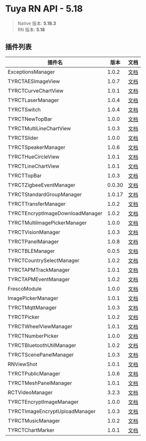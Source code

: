 # Tuya RN API - 5.18

> Native 版本: **5.18.3**  
> RN 版本: **5.18**  

## 插件列表

插件名|版本|文档  
-|-|-  
ExceptionsManager|1.0.2|[文档](172.16.246.13:3232/#/rndocs/plugins/ExceptionsManager/1.0.2/doc)  
TYRCTAESImageView|1.0.7|[文档](172.16.246.13:3232/#/rndocs/plugins/TYRCTAESImageView/1.0.7/doc)  
TYRCTCurveChartView|1.0.1|[文档](172.16.246.13:3232/#/rndocs/plugins/TYRCTCurveChartView/1.0.1/doc)  
TYRCTLaserManager|1.0.4|[文档](172.16.246.13:3232/#/rndocs/plugins/TYRCTLaserManager/1.0.4/doc)  
TYRCTSwitch|1.0.4|[文档](172.16.246.13:3232/#/rndocs/plugins/TYRCTSwitch/1.0.4/doc)  
TYRCTNewTopBar|1.0.0|[文档](172.16.246.13:3232/#/rndocs/plugins/TYRCTNewTopBar/1.0.0/doc)  
TYRCTMultiLineChartView|1.0.3|[文档](172.16.246.13:3232/#/rndocs/plugins/TYRCTMultiLineChartView/1.0.3/doc)  
TYRCTSlider|1.0.0|[文档](172.16.246.13:3232/#/rndocs/plugins/TYRCTSlider/1.0.0/doc)  
TYRCTSpeakerManager|1.0.6|[文档](172.16.246.13:3232/#/rndocs/plugins/TYRCTSpeakerManager/1.0.6/doc)  
TYRCTHueCircleView|1.0.1|[文档](172.16.246.13:3232/#/rndocs/plugins/TYRCTHueCircleView/1.0.1/doc)  
TYRCTLineChartView|1.0.1|[文档](172.16.246.13:3232/#/rndocs/plugins/TYRCTLineChartView/1.0.1/doc)  
TYRCTTopBar|1.0.3|[文档](172.16.246.13:3232/#/rndocs/plugins/TYRCTTopBar/1.0.3/doc)  
TYRCTZigbeeEventManager|0.0.30|[文档](172.16.246.13:3232/#/rndocs/plugins/TYRCTZigbeeEventManager/0.0.30/doc)  
TYRCTStandardGroupManager|1.0.17|[文档](172.16.246.13:3232/#/rndocs/plugins/TYRCTStandardGroupManager/1.0.17/doc)  
TYRCTTransferManager|1.0.2|[文档](172.16.246.13:3232/#/rndocs/plugins/TYRCTTransferManager/1.0.2/doc)  
TYRCTEncryptImageDownloadManager|1.0.2|[文档](172.16.246.13:3232/#/rndocs/plugins/TYRCTEncryptImageDownloadManager/1.0.2/doc)  
TYRCTMultiImagePickerManager|1.0.0|[文档](172.16.246.13:3232/#/rndocs/plugins/TYRCTMultiImagePickerManager/1.0.0/doc)  
TYRCTVisionManager|1.0.3|[文档](172.16.246.13:3232/#/rndocs/plugins/TYRCTVisionManager/1.0.3/doc)  
TYRCTPanelManager|1.0.8|[文档](172.16.246.13:3232/#/rndocs/plugins/TYRCTPanelManager/1.0.8/doc)  
TYRCTBLEManager|0.0.5|[文档](172.16.246.13:3232/#/rndocs/plugins/TYRCTBLEManager/0.0.5/doc)  
TYRCTCountrySelectManager|1.0.2|[文档](172.16.246.13:3232/#/rndocs/plugins/TYRCTCountrySelectManager/1.0.2/doc)  
TYRCTAPMTrackManager|1.0.1|[文档](172.16.246.13:3232/#/rndocs/plugins/TYRCTAPMTrackManager/1.0.1/doc)  
TYRCTAPMEventManager|1.0.2|[文档](172.16.246.13:3232/#/rndocs/plugins/TYRCTAPMEventManager/1.0.2/doc)  
FrescoModule|1.0.0|[文档](172.16.246.13:3232/#/rndocs/plugins/FrescoModule/1.0.0/doc)  
ImagePickerManager|1.0.1|[文档](172.16.246.13:3232/#/rndocs/plugins/ImagePickerManager/1.0.1/doc)  
TYRCTMqttManager|1.0.3|[文档](172.16.246.13:3232/#/rndocs/plugins/TYRCTMqttManager/1.0.3/doc)  
TYRCTPicker|1.0.2|[文档](172.16.246.13:3232/#/rndocs/plugins/TYRCTPicker/1.0.2/doc)  
TYRCTWheelViewManager|1.0.1|[文档](172.16.246.13:3232/#/rndocs/plugins/TYRCTWheelViewManager/1.0.1/doc)  
TYRCTNumberPicker|1.0.0|[文档](172.16.246.13:3232/#/rndocs/plugins/TYRCTNumberPicker/1.0.0/doc)  
TYRCTBluetoothUtilManager|1.0.2|[文档](172.16.246.13:3232/#/rndocs/plugins/TYRCTBluetoothUtilManager/1.0.2/doc)  
TYRCTScenePanelManager|1.0.3|[文档](172.16.246.13:3232/#/rndocs/plugins/TYRCTScenePanelManager/1.0.3/doc)  
RNViewShot|1.0.1|[文档](172.16.246.13:3232/#/rndocs/plugins/RNViewShot/1.0.1/doc)  
TYRCTPublicManager|1.0.6|[文档](172.16.246.13:3232/#/rndocs/plugins/TYRCTPublicManager/1.0.6/doc)  
TYRCTMeshPanelManager|1.0.1|[文档](172.16.246.13:3232/#/rndocs/plugins/TYRCTMeshPanelManager/1.0.1/doc)  
RCTVideoManager|3.2.3|[文档](172.16.246.13:3232/#/rndocs/plugins/RCTVideoManager/3.2.3/doc)  
TYRCTEncryptImageManager|1.0.0|[文档](172.16.246.13:3232/#/rndocs/plugins/TYRCTEncryptImageManager/1.0.0/doc)  
TYRCTImageEncryptUploadManager|1.0.3|[文档](172.16.246.13:3232/#/rndocs/plugins/TYRCTImageEncryptUploadManager/1.0.3/doc)  
TYRCTMusicManager|1.0.2|[文档](172.16.246.13:3232/#/rndocs/plugins/TYRCTMusicManager/1.0.2/doc)  
TYRCTChartMarker|1.0.1|[文档](172.16.246.13:3232/#/rndocs/plugins/TYRCTChartMarker/1.0.1/doc)  
